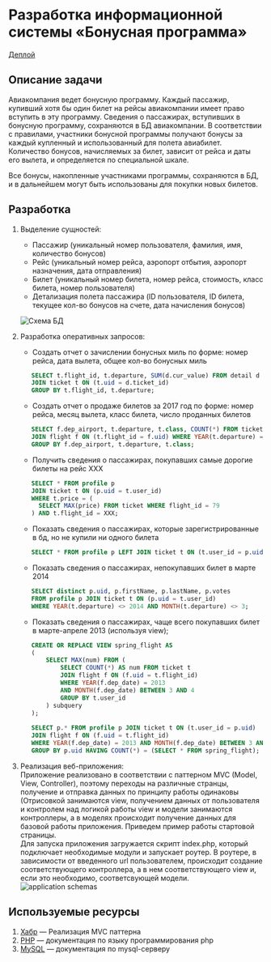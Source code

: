 # Разработка информационной системы «Бонусная программа»

[Деплой](https://bonus.rowbot.dev)  
  
## Описание задачи  
Авиакомпания ведет бонусную программу.
Каждый пассажир, купивший хотя бы один билет на рейсы авиакомпании имеет право вступить в эту программу.
Сведения о пассажирах, вступивших в бонусную программу, сохраняются в БД авиакомпании.
В соответствии с правилами‚ участники бонусной программы получают бонусы за
каждый купленный и использованный для полета авиабилет. Количество бонусов,
начисляемых за билет, зависит от рейса и даты его вылета, и определяется по
специальной шкале.

Все бонусы, накопленные участниками программы, сохраняются в БД, и в дальнейшем
могут быть использованы для покупки новых билетов.

## Разработка  
1. Выделение сущностей:
     * Пассажир (уникальный номер пользователя, фамилия, имя, количество бонусов)  
     * Рейс (уникальный номер рейса, аэропорт отбытия, аэропорт назначения, дата отправления)  
     * Билет (уникальный номер билета,  номер рейса, стоимость, класс билета, номер пользователя)  
     * Детализация полета пассажира (ID пользователя,
     ID билета, текущее кол-во бонусов на счете, дата начисления бонусов)  

    ![Схема БД](https://i.ibb.co/fMmrrHx/data-base-interface-Page-2.png)  
2. Разработка оперативных запросов:  
    + Создать отчет о зачислении бонусных миль по форме: номер рейса, дата вылета, общее кол-во бонусных миль
    ```sql
       SELECT t.flight_id, t.departure, SUM(d.cur_value) FROM detail d
       JOIN ticket t ON (t.uid = d.ticket_id) 
       GROUP BY t.flight_id, t.departure;
    ```   
    + Создать отчет о продаже билетов за 2017 год по форме: номер рейса, месяц вылета, класс билета, число проданных билетов
    ```sql   
       SELECT f.dep_airport, t.departure, t.class, COUNT(*) FROM ticket t
       JOIN flight f ON (t.flight_id = f.uid) WHERE YEAR(t.departure) = 2017
       GROUP BY f.dep_airport, t.departure, t.class;
    ```   
    + Получить сведения о пассажирах, покупавших самые дорогие билеты на рейс ХХХ
    ```sql   
       SELECT * FROM profile p 
       JOIN ticket t ON (p.uid = t.user_id)
       WHERE t.price = (
         SELECT MAX(price) FROM ticket WHERE flight_id = 79
       ) AND t.flight_id = XXX;
    ```   
    + Показать сведения о пассажирах, которые зарегистрированные в бд, но не купили ни одного билета
    ```sql  
       SELECT * FROM profile p LEFT JOIN ticket t ON (t.user_id = p.uid) WHERE t.user_id IS NULL;
    ```   
    + Показать сведения о пассажирах, непокупавших билет в марте 2014
    ```sql   
       SELECT distinct p.uid, p.firstName, p.lastName, p.votes 
       FROM profile p JOIN ticket t ON (p.uid = t.user_id)
       WHERE YEAR(t.departure) <> 2014 AND MONTH(t.departure) <> 3;
    ```   
    + Показать сведения о пассажирах, чаще всего покупавших билет в марте-апреле 2013 (используя view);
    ```sql   
       CREATE OR REPLACE VIEW spring_flight AS  
       (  
           SELECT MAX(num) FROM (  
               SELECT COUNT(*) AS num FROM ticket t  
               JOIN flight f ON (f.uid = t.flight_id)  
               WHERE YEAR(f.dep_date) = 2013   
               AND MONTH(f.dep_date) BETWEEN 3 AND 4  
               GROUP BY t.user_id  
           ) subquery  
       );  
       
       SELECT p.* FROM profile p JOIN ticket t ON (t.user_id = p.uid)  
       JOIN flight f ON (f.uid = t.flight_id)    
       WHERE YEAR(f.dep_date) = 2013 AND MONTH(f.dep_date) BETWEEN 3 AND 4   
       GROUP BY p.uid HAVING COUNT(*) = (SELECT * FROM spring_flight);  
     ```  
3. Реализация веб-приложения:  
    Приложение реализовано в соответствии с паттерном MVC (Model, View, Controller), поэтому переходы на различные странцы, получение и отправка данных по принципу работы одинаковы (Отрисовкой занимаются view, получением данных от пользователя и контролем над логикой работы view и модели занимаются контроллеры, а в моделях происходит получение данных для базовой работы приложения. Приведем пример работы стартовой страницы.  
    Для запуска приложения загружается скрипт index.php, который подключает необходимые модули и запускает роутер. В роутере, в зависимости от введенного url пользователем, происходит создание соответствующего контроллера, а в нем соответствующего view и, если это необходимо, соответсвующей модели.
    ![application schemas](https://i.ibb.co/kx0nYGy/data-base-interface.png>)  
    
## Используемые ресурсы
1. [Хабр](https://habr.com/ru/post/150267) — Реализация MVC паттерна
2. [PHP](https://www.php.net/) — документация по языку программирования php
3. [MySQL](http://www.mysql.ru/) — документация по mysql-серверу
